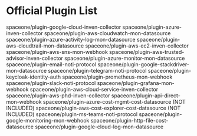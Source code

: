 # Official Plugin List

spaceone/plugin-google-cloud-inven-collector
spaceone/plugin-azure-inven-collector
spaceone/plugin-aws-cloudwatch-mon-datasource
spaceone/plugin-azure-activity-log-mon-datasource
spaceone/plugin-aws-cloudtrail-mon-datasource
spaceone/plugin-aws-ec2-inven-collector
spaceone/plugin-aws-sns-mon-webhook
spaceone/plugin-aws-trusted-advisor-inven-collector
spaceone/plugin-azure-monitor-mon-datasource
spaceone/plugin-email-noti-protocol
spaceone/plugin-google-stackdriver-mon-datasource
spaceone/plugin-telegram-noti-protocol
spaceone/plugin-keycloak-identity-auth
spaceone/plugin-prometheus-mon-webhook
spaceone/plugin-slack-noti-protocol
spaceone/plugin-grafana-mon-webhook
spaceone/plugin-aws-cloud-service-inven-collector
spaceone/plugin-aws-phd-inven-collector
spaceone/plugin-api-direct-mon-webhook
spaceone/plugin-azure-cost-mgmt-cost-datasource (NOT INCLUDED)
spaceone/plugin-aws-cost-explorer-cost-datasource (NOT INCLUDED)
spaceone/plugin-ms-teams-noti-protocol
spaceone/plugin-google-monitoring-mon-webhook
spaceone/plugin-http-file-cost-datasource
spaceone/plugin-google-cloud-log-mon-datasource
